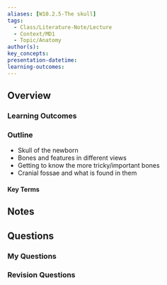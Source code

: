 ```yaml
---
aliases: [W10.2.5-The skull]
tags:
  - Class/Literature-Note/Lecture
  - Context/MD1
  - Topic/Anatomy
author(s): 
key_concepts: 
presentation-datetime: 
learning-outcomes:
---
```



## Overview
### Learning Outcomes

### Outline
- Skull of the newborn
- Bones and features in different views
- Getting to know the more tricky/important bones
- Cranial fossae and what is found in them
#### Key Terms

## Notes


## Questions

### My Questions
### Revision Questions





